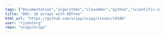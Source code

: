 ```yaml
---
tags: ["Documentation","algorithms","closember","python","scientific-computing","scipy","scipy.spatial"]
title: "DOC: 1D arrays with KDTree"
html_url: "https://github.com/scipy/scipy/issues/19188"
user: "rjsdotorg"
repo: "scipy/scipy"
---
```


